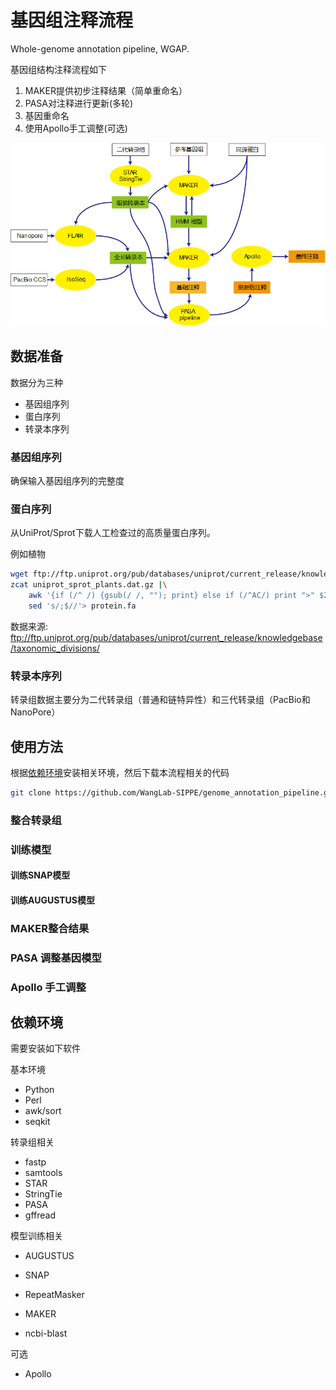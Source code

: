 # 基因组注释流程

Whole-genome annotation pipeline, WGAP.

基因组结构注释流程如下

1. MAKER提供初步注释结果（简单重命名）
1. PASA对注释进行更新(多轮)
1. 基因重命名
1. 使用Apollo手工调整(可选)

![](static/workflow.png)

## 数据准备

数据分为三种

- 基因组序列
- 蛋白序列
- 转录本序列

### 基因组序列

确保输入基因组序列的完整度

###  蛋白序列

从UniProt/Sprot下载人工检查过的高质量蛋白序列。

例如植物

```bash
wget ftp://ftp.uniprot.org/pub/databases/uniprot/current_release/knowledgebase/taxonomic_divisions/uniprot_sprot_plants.dat.gz
zcat uniprot_sprot_plants.dat.gz |\
    awk '{if (/^ /) {gsub(/ /, ""); print} else if (/^AC/) print ">" $2}' |\
    sed 's/;$//'> protein.fa
```

数据来源: ftp://ftp.uniprot.org/pub/databases/uniprot/current_release/knowledgebase/taxonomic_divisions/

### 转录本序列

转录组数据主要分为二代转录组（普通和链特异性）和三代转录组（PacBio和NanoPore）

## 使用方法

根据[依赖环境](#依赖环境)安装相关环境，然后下载本流程相关的代码

```bash
git clone https://github.com/WangLab-SIPPE/genome_annotation_pipeline.git
```

### 整合转录组

### 训练模型

#### 训练SNAP模型

#### 训练AUGUSTUS模型

### MAKER整合结果

### PASA 调整基因模型

### Apollo 手工调整



## 依赖环境

需要安装如下软件

基本环境

- Python
- Perl
- awk/sort 
- seqkit

转录组相关

- fastp
- samtools
- STAR
- StringTie
- PASA
- gffread

模型训练相关

- AUGUSTUS
- SNAP

- RepeatMasker
- MAKER
- ncbi-blast

可选

- Apollo

